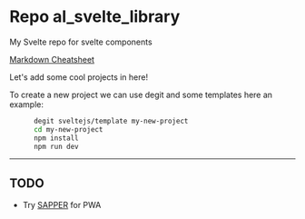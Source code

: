 # Repo al_svelte_library
My Svelte repo for svelte components

[Markdown Cheatsheet](https://github.com/adam-p/markdown-here/wiki/Markdown-Cheatsheet)

 Let's add some cool projects in here!

 To create a new project we can use degit and some templates here an example:

```bash
      degit sveltejs/template my-new-project
      cd my-new-project
      npm install
      npm run dev
```

___
## TODO
 - Try [SAPPER](https://sapper.svelte.technology/) for PWA